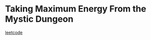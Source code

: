 Taking Maximum Energy From the Mystic Dungeon
=============================================
[leetcode](https://leetcode.com/problems/taking-maximum-energy-from-the-mystic-dungeon)
